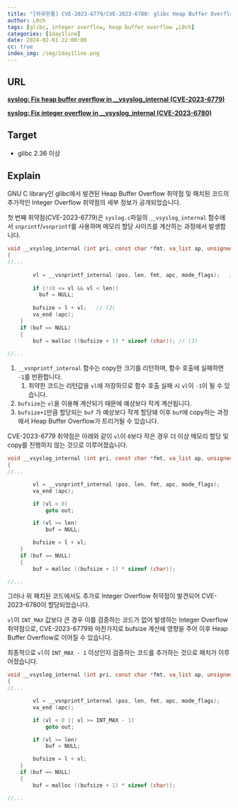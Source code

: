 ```yaml
---
title: "[하루한줄] CVE-2023-6779/CVE-2023-6780: glibc Heap Buffer Overflow와 패치된 코드의 Integer Overflow"
author: L0ch
tags: [glibc, integer overflow, heap buffer overflow ,L0ch]
categories: [1day1line]
date: 2024-02-01 22:00:00
cc: true
index_img: /img/1day1line.png
---
```


## URL

**[syslog: Fix heap buffer overflow in __vsyslog_internal (CVE-2023-6779)](https://github.com/bminor/glibc/commit/7e5a0c286da33159d47d0122007aac016f3e02cd?diff=split&w=0)**

**[syslog: Fix integer overflow in __vsyslog_internal (CVE-2023-6780)](https://github.com/bminor/glibc/commit/ddf542da94caf97ff43cc2875c88749880b7259b)**

## Target

- glibc 2.36 이상

## Explain

GNU C library인 glibc에서 발견된 Heap Buffer Overflow 취약점 및 패치된 코드의 추가적인 Integer Overflow 취약점의 세부 정보가 공개되었습니다.

첫 번째 취약점(CVE-2023-6779)은 `syslog.c`파일의 `__vsyslog_internal` 함수에서 `snprintf`/`vsnprintf`를 사용하며 메모리 할당 사이즈를 계산하는 과정에서 발생합니다.

```c
void __vsyslog_internal (int pri, const char *fmt, va_list ap, unsigned int mode_flags)
{
//...
	
		vl = __vsnprintf_internal (pos, len, fmt, apc, mode_flags);   // (1)
		
		if (!(0 <= vl && vl < len))
		  buf = NULL;
		
		bufsize = l + vl;   // (2)
		va_end (apc);
	}
	if (buf == NULL)
	{
		buf = malloc ((bufsize + 1) * sizeof (char)); // (3)

//... 
```

1. `__vsnprintf_internal` 함수는 copy한 크기를 리턴하며, 함수 호출에 실패하면 `-1`를 반환합니다.
    1. 취약한 코드는 리턴값을 `vl`에 저장하므로 함수 호출 실패 시 `vl`이 `-1`이 될 수 있습니다. 
2. `bufsize`는 `vl`을 이용해 계산되기 때문에 예상보다 작게 계산됩니다.
3. `bufsize+1`만큼 할당되는 `buf` 가 예상보다 작게 할당돼 이후 `buf`에 copy하는 과정에서 Heap Buffer Overflow가 트리거될 수 있습니다.

CVE-2023-6779 취약점은 아래와 같이 `vl`이 `0`보다 작은 경우 더 이상 메모리 할당 및 copy를 진행하지 않는 것으로 이루어졌습니다. 

```c
void __vsyslog_internal (int pri, const char *fmt, va_list ap, unsigned int mode_flags)
{
//...

		vl = __vsnprintf_internal (pos, len, fmt, apc, mode_flags);
		va_end (apc);

		if (vl < 0)             
			goto out;

		if (vl >= len)
			buf = NULL;

		bufsize = l + vl;
	}
	if (buf == NULL)
	{
		buf = malloc ((bufsize + 1) * sizeof (char));

//... 
```

그러나 위 패치된 코드에서도 추가로 Integer Overflow 취약점이 발견되어 CVE-2023-6780이 할당되었습니다. 

`vl`이 `INT_MAX` 값보다 큰 경우 이를 검증하는 코드가 없어 발생하는 Integer Overflow 취약점으로, CVE-2023-6779와 마찬가지로 bufsize 계산에 영향을 주어 이후 Heap Buffer Overflow로 이어질 수 있습니다.

최종적으로 `vl`이 `INT_MAX - 1` 이상인지 검증하는 코드를 추가하는 것으로 패치가 이루어졌습니다. 

```c
void __vsyslog_internal (int pri, const char *fmt, va_list ap, unsigned int mode_flags)
{
//...

		vl = __vsnprintf_internal (pos, len, fmt, apc, mode_flags);
		va_end (apc);

		if (vl < 0 || vl >= INT_MAX - 1)
			goto out;

		if (vl >= len)
			buf = NULL;

		bufsize = l + vl;
	}
	if (buf == NULL)
  	{
    	buf = malloc ((bufsize + 1) * sizeof (char));

//...
```